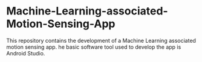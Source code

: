 # Machine-Learning-associated-Motion-Sensing-App
This repository contains the development of a Machine Learning associated motion sensing app. he basic software tool used to develop the app is Android Studio.
